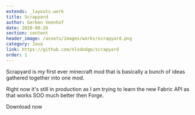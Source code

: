 ```yaml
---
extends: _layouts.work
title: Scrapyard
author: Gerben Veenhof
date: 2020-06-26
section: content
header_image: /assets/images/works/scrapyard.png
category: Java
link: https://github.com/nlxdodge/scrapyard
order: 1
---
```


Scrapyard is my first ever minecraft mod that is basically a bunch of ideas gathered together into one mod.

Right now it's still in production as I am trying to learn the new Fabric API as that works SOO much better then Forge.

Download now
